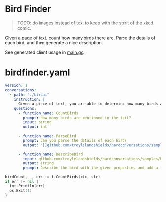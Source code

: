 # Bird Finder

> TODO: do images instead of text to keep with the spirit of the xkcd comic.

Given a page of text, count how many birds there are. Parse the details of each bird, and then generate a nice description.

See generated client usage in [main.go](https://github.com/troylelandshields/hardconversations/blob/main/samples/birdfinder/main.go).

# birdfinder.yaml

```yaml
version: 1
conversations:
  - path: "./birdai"
    instruction: |
      Given a piece of text, you are able to determine how many birds are mentioned in the text and describe each bird.
    questions:
      - function_name: CountBirds
        prompt: How many birds are mentioned in the text?
        input: string
        output: int
        
      - function_name: ParseBird
        prompt: Can you parse the details of each bird? 
        output: "[]github.com/troylelandshields/hardconversations/samples/birdfinder/bird.Bird"

      - function_name: DescribeBird 
        input: github.com/troylelandshields/hardconversations/samples/birdfinder/bird.Bird
        output: string
        prompt: Describe the bird with the given properties and add a fun fact (make it up if you have to)
```

```go
birdCount, _, err := t.CountBirds(ctx, str)
if err != nil {
  fmt.Println(err)
  os.Exit(1)
}
```
